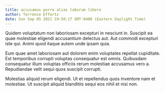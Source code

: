 ```yaml
---
title: accusamus porro alias laborum libero
author: Terrence Effertz
date: Sun Sep 05 2021 19:50:17 GMT-0400 (Eastern Daylight Time)
---
```

Quidem voluptatum non laboriosam excepturi in nesciunt in. Suscipit ea quae molestiae eligendi accusantium delectus aut. Aut commodi excepturi iste qui. Animi quod itaque autem unde ipsam quia.

 Eum quae amet laboriosam aut dolorem enim voluptates repellat cupiditate. Est temporibus corrupti voluptas consequatur est omnis. Quibusdam consequatur illum voluptas officiis rerum molestiae accusamus vero a. Repudiandae velit sequi quos suscipit corrupti.

 Molestias aliquid rerum eligendi. Ut et repellendus quos inventore nam et molestiae. Ut suscipit aliquid blanditiis sequi eos nihil et nisi non.